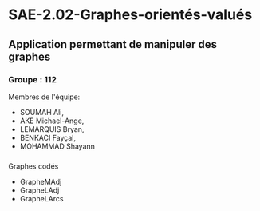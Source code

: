 # SAE-2.02-Graphes-orientés-valués
## Application permettant de manipuler des graphes  
### Groupe : 112

Membres de l'équipe: 
- SOUMAH Ali, 
- AKE Michael-Ange, 
- LEMARQUIS Bryan, 
- BENKACI Fayçal, 
- MOHAMMAD Shayann

###
Graphes codés
- GrapheMAdj
- GrapheLAdj
- GrapheLArcs
